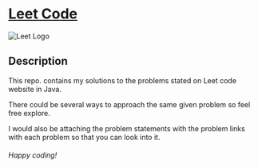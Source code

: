 # [Leet Code](https://leetcode.com/problems/roman-to-integer/)
![Leet Logo](https://assets.leetcode.com/static_assets/public/images/LeetCode_logo_rvs.png)

## Description

This repo. contains my solutions to the problems stated on Leet code website in Java.

There could be several ways to approach the same given problem so feel free explore.

I would also be attaching the problem statements with the problem links with each problem so that you can look into it.

###### Happy coding!